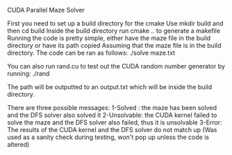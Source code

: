 CUDA Parallel Maze Solver

First you need to set up a build directory for the cmake
Use mkdir build and then cd build
Inside the build directory run cmake .. to generate a makefile
Running the code is pretty simple, either have the maze file in the build directory or have its path copied
Assuming that the maze file is in the build directory. The code can be ran as follows:
./solve  maze.txt

You can also run rand.cu to test out the CUDA random number generator by running:
./rand

The path will be outputted to an output.txt which will be inside the build directory.

There are three possible messages:
1-Solved : the maze has been solved and the DFS solver also solved it
2-Unsolvable: the CUDA kernel failed to solve the maze and the DFS solver also failed, thus it is unsolvable
3-Error: The results of the CUDA kernel and the DFS solver do not match up (Was used as a sanity check during testing, won't pop up unless the code is altered)
